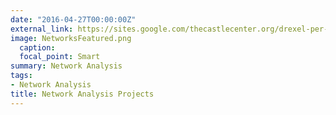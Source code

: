```yaml
---
date: "2016-04-27T00:00:00Z"
external_link: https://sites.google.com/thecastlecenter.org/drexel-per-network-public/projects/network-analysis
image: NetworksFeatured.png
  caption: 
  focal_point: Smart
summary: Network Analysis
tags:
- Network Analysis
title: Network Analysis Projects
---
```

